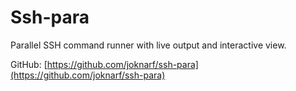 # Ssh-para

Parallel SSH command runner with live output and interactive view.

GitHub: [https://github.com/joknarf/ssh-para](https://github.com/joknarf/ssh-para)
